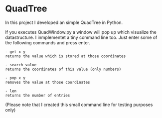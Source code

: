 # QuadTree

In this project I developed an simple QuadTree in Python.

If you executes QuadWindow.py a window will pop up which visualize the datastructure. 
I inmplementet a tiny command line too. Just enter some of the following commands and press enter. 

	- get x y
	returns the value which is stored at those coordinates
	
	- search value
	returns the coordinates of this value (only numbers)

	- pop x y
	removes the value at those coordinates
	
	- len
	returns the number of entries
	
(Please note that I created this small command line for testing purposes only) 

  
